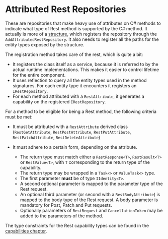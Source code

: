 # Attributed Rest Repositories
These are repositories that make heavy use of attributes on C# methods to indicate what type of Rest method is supported by the C# method.
It actually is more of a [structure](./struct.md), which registers the repository through the `AddAttributedRestRepository`. 
It also needs to register all the paths for the entity types exposed by the structure.

The registration method takes care of the rest, which is quite a bit:

* It registers the class itself as a service, because it is referred to by the actual runtime implementations.
  This makes it easier to control lifetime for the entire component.
* It uses reflection to query all the entity types used in the method signatures. 
  For each entity type it encounters it registers an `IRestRepository`.
* For each method attributed with a `RestAttribute`, it generates a capability on the registered `IRestRepository`.

For a method to be eligible for being a Rest method, the following criteria must be met:

* It must be attributed with a `RestAttribute` derived class (`RestGetAttribute`, `RestPostAttribute`, `RestPutAttribute`, `RestPatchAttribute`, `RestDeleteAttribute`)
* It must adhere to a certain form, depending on the attribute.

  * The return type must match either a `RestResponse<T>`, `RestResult<T>` or `RestValue<T>`, with `T` corresponding to the return type of the capability.
  * The return type may be wrapped in a `Task<>` or `ValueTask<>` type.
  * The first parameter **must** be of type `IIdentity<T>`.
  * A second optional parameter is mapped to the parameter type of the Rest request.
  * An optional third parameter (or second with a `RestBodyAttribute`) is mapped to the body type of the Rest request.
    A body parameter is mandatory for Post, Patch and Put requests.
  * Optionally parameters of `RestRequest` and `CancellationToken` may be added to the parameters of the method.

The type constraints for the Rest capability types can be found in the [capabilities chapter](./capabilities.md).
 

